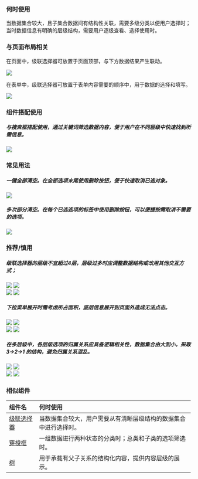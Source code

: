 

### 何时使用

当数据集合较大，且子集合数据间有结构性关联，需要多级分类以便用户选择时；
当时数据信息有明确的层级结构，需要用户逐级查看、选择使用时。

### 与页面布局相关

在页面中，级联选择器可放置于页面顶部，与下方数据结果产生联动。
<div class="legend">
  <div class="item">
    <img src="https://oteam-tdesign-1258344706.cos.ap-guangzhou.myqcloud.com/site/design/20210809154754.png" />
    <em></em>
  </div>

  <div class="item">
    <img src="" />
    <em></em>
  </div>
</div>


在表单中，级联选择器可放置于表单内容需要的顺序中，用于数据的选择和填写。


<div class="legend">
  <div class="item">
    <img src="https://oteam-tdesign-1258344706.cos.ap-guangzhou.myqcloud.com/site/design/20210809154805.png" />
    <em></em>
  </div>

  <div class="item">
    <img src="" />
    <em></em>
  </div>
</div>


### 组件搭配使用
##### 与搜索框搭配使用，通过关键词筛选数据内容，便于用户在不同层级中快速找到所需信息。 

<div class="legend">
  <div class="item">
    <img src="https://oteam-tdesign-1258344706.cos.ap-guangzhou.myqcloud.com/site/design/20210809154819.png" />
    <em></em>
  </div>

  <div class="item">
    <img src="" />
    <em></em>
  </div>
</div>

### 常见用法

##### 一键全部清空。在全部选项末尾使用删除按钮，便于快速取消已选对象。 

<div class="legend">
  <div class="item">
    <img src="https://oteam-tdesign-1258344706.cos.ap-guangzhou.myqcloud.com/site/design/20210809155450.png" />
    <em></em>
  </div>

  <div class="item">
    <img src="" />
    <em></em>
  </div>
</div>

##### 多次部分清空。在每个已选选项的标签中使用删除按钮，可以便捷按需取消不需要的选项。

<div class="legend">
  <div class="item">
    <img src="https://oteam-tdesign-1258344706.cos.ap-guangzhou.myqcloud.com/site/design/20210809155458.png" />
    <em></em>
  </div>

  <div class="item">
    <img src="" />
    <em></em>
  </div>
</div>

### 推荐/慎用
##### 级联选择器的层级不宜超过4层，层级过多时应调整数据结构或改用其他交互方式；

<div class="legend">
  <div class="item">
    <img src="https://oteam-tdesign-1258344706.cos.ap-guangzhou.myqcloud.com/site/design/20210809154831.png" />
    <img class="tag" src="https://oteam-tdesign-1258344706.cos.ap-guangzhou.myqcloud.com/site/doc/good.png" />
  </div>

  <div class="item">
    <img src="https://oteam-tdesign-1258344706.cos.ap-guangzhou.myqcloud.com/site/design/20210809154842.png" />
    <img class="tag" src="https://oteam-tdesign-1258344706.cos.ap-guangzhou.myqcloud.com/site/doc/bad.png" />
  </div>
</div>

##### 下拉菜单展开时需考虑所占面积，底层信息展开到页面外造成无法点击。

<div class="legend">
  <div class="item">
    <img src="https://oteam-tdesign-1258344706.cos.ap-guangzhou.myqcloud.com/site/design/20210809155514.png" />
    <img class="tag" src="https://oteam-tdesign-1258344706.cos.ap-guangzhou.myqcloud.com/site/doc/good.png" />
  </div>

  <div class="item">
    <img src="https://oteam-tdesign-1258344706.cos.ap-guangzhou.myqcloud.com/site/design/20210809155520.png" />
    <img class="tag" src="https://oteam-tdesign-1258344706.cos.ap-guangzhou.myqcloud.com/site/doc/bad.png" />
  </div>
</div>


##### 在多层级中，各层级选项的归属关系应具备逻辑相关性，数据集合由大到小，采取 3→2→1 的结构，避免归属关系混乱。

<div class="legend">
  <div class="item">
    <img src="https://oteam-tdesign-1258344706.cos.ap-guangzhou.myqcloud.com/site/design/20210809155544.png" />
    <img class="tag" src="https://oteam-tdesign-1258344706.cos.ap-guangzhou.myqcloud.com/site/doc/good.png" />
  </div>

  <div class="item">
    <img src="https://oteam-tdesign-1258344706.cos.ap-guangzhou.myqcloud.com/site/design/20210809155550.png" />
    <img class="tag" src="https://oteam-tdesign-1258344706.cos.ap-guangzhou.myqcloud.com/site/doc/bad.png" />
  </div>
</div>


### 相似组件

| 组件名     | 何时使用                                                   |
| :-----     | :--------------------------------------------------------- |
| [级联选择器](./cascader) | 当数据集合较大，用户需要从有清晰层级结构的数据集合中进行选择时。     |
| [穿梭框](./transfer)     | 一组数据进行两种状态的分类时；总类和子类的选项筛选时。     |
| [树](./tree)         | 用于承载有父子关系的结构化内容，提供内容层级的展示。       |
